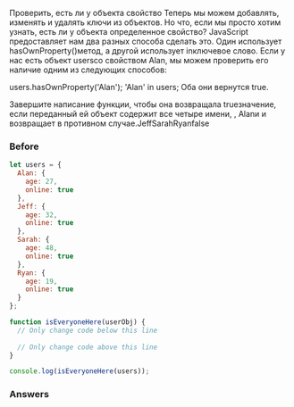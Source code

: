 Проверить, есть ли у объекта свойство
Теперь мы можем добавлять, изменять и удалять ключи из объектов. Но что, если мы просто хотим узнать, есть ли у объекта определенное свойство? JavaScript предоставляет нам два разных способа сделать это. Один использует hasOwnProperty()метод, а другой использует inключевое слово. Если у нас есть объект usersсо свойством Alan, мы можем проверить его наличие одним из следующих способов:

users.hasOwnProperty('Alan');
'Alan' in users;
Оба они вернутся true.

Завершите написание функции, чтобы она возвращала trueзначение, если переданный ей объект содержит все четыре имени, , Alanи и возвращает в противном случае.JeffSarahRyanfalse

### Before
```javascript
let users = {
  Alan: {
    age: 27,
    online: true
  },
  Jeff: {
    age: 32,
    online: true
  },
  Sarah: {
    age: 48,
    online: true
  },
  Ryan: {
    age: 19,
    online: true
  }
};

function isEveryoneHere(userObj) {
  // Only change code below this line
  
  // Only change code above this line
}

console.log(isEveryoneHere(users));
```
### Answers
```javascript

```
